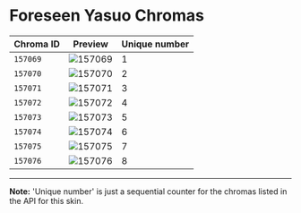 # Foreseen Yasuo Chromas

| Chroma ID | Preview | Unique number |
|---|---|---|
| `157069` | ![157069](https://raw.communitydragon.org/latest/plugins/rcp-be-lol-game-data/global/default/v1/champion-chroma-images/157/157069.png) | 1 |
| `157070` | ![157070](https://raw.communitydragon.org/latest/plugins/rcp-be-lol-game-data/global/default/v1/champion-chroma-images/157/157070.png) | 2 |
| `157071` | ![157071](https://raw.communitydragon.org/latest/plugins/rcp-be-lol-game-data/global/default/v1/champion-chroma-images/157/157071.png) | 3 |
| `157072` | ![157072](https://raw.communitydragon.org/latest/plugins/rcp-be-lol-game-data/global/default/v1/champion-chroma-images/157/157072.png) | 4 |
| `157073` | ![157073](https://raw.communitydragon.org/latest/plugins/rcp-be-lol-game-data/global/default/v1/champion-chroma-images/157/157073.png) | 5 |
| `157074` | ![157074](https://raw.communitydragon.org/latest/plugins/rcp-be-lol-game-data/global/default/v1/champion-chroma-images/157/157074.png) | 6 |
| `157075` | ![157075](https://raw.communitydragon.org/latest/plugins/rcp-be-lol-game-data/global/default/v1/champion-chroma-images/157/157075.png) | 7 |
| `157076` | ![157076](https://raw.communitydragon.org/latest/plugins/rcp-be-lol-game-data/global/default/v1/champion-chroma-images/157/157076.png) | 8 |

---

**Note:** 'Unique number' is just a sequential counter for the chromas listed in the API for this skin.